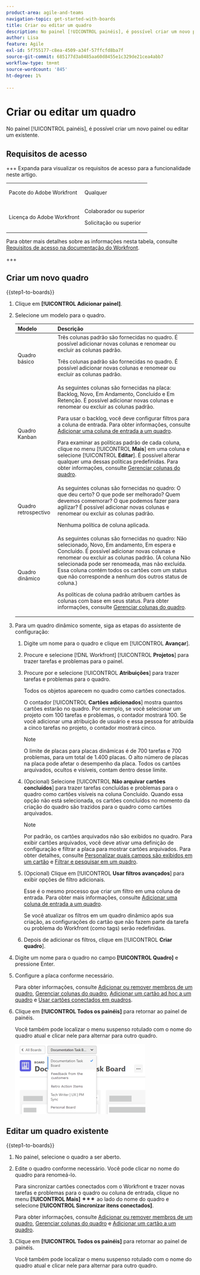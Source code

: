 ```yaml
---
product-area: agile-and-teams
navigation-topic: get-started-with-boards
title: Criar ou editar um quadro
description: No painel [!UICONTROL painéis], é possível criar um novo painel ou editar um existente.
author: Lisa
feature: Agile
exl-id: 5f755177-c8ea-4509-a34f-57ffcfd8ba7f
source-git-commit: 685177d3a8485aa60d8455e1c329de21cea4abb7
workflow-type: tm+mt
source-wordcount: '845'
ht-degree: 1%

---
```


# Criar ou editar um quadro

<!-- Audited: 12/2023 -->

No painel [!UICONTROL painéis], é possível criar um novo painel ou editar um existente.

## Requisitos de acesso

+++ Expanda para visualizar os requisitos de acesso para a funcionalidade neste artigo.

<table style="table-layout:auto"> 
 <col> 
 <col> 
 <tbody> 
  <tr> 
   <td role="rowheader">Pacote do Adobe Workfront</td> 
   <td> <p>Qualquer</p> </td> 
  </tr> 
  <tr> 
   <td role="rowheader">Licença do Adobe Workfront</td> 
   <td> 
   <p>Colaborador ou superior</p> 
   <p>Solicitação ou superior</p>
   </td> 
  </tr> 
 </tbody> 
</table>

Para obter mais detalhes sobre as informações nesta tabela, consulte [Requisitos de acesso na documentação do Workfront](/help/quicksilver/administration-and-setup/add-users/access-levels-and-object-permissions/access-level-requirements-in-documentation.md).

+++

## Criar um novo quadro

{{step1-to-boards}}

1. Clique em **[!UICONTROL Adicionar painel]**.

1. Selecione um modelo para o quadro.

   | Modelo | Descrição |
   |---------|----------|
   | Quadro básico | Três colunas padrão são fornecidas no quadro. É possível adicionar novas colunas e renomear ou excluir as colunas padrão. <p>Três colunas padrão são fornecidas no quadro. É possível adicionar novas colunas e renomear ou excluir as colunas padrão. |
   | Quadro Kanban | As seguintes colunas são fornecidas na placa: Backlog, Novo, Em Andamento, Concluído e Em Retenção. É possível adicionar novas colunas e renomear ou excluir as colunas padrão.<p>Para usar o backlog, você deve configurar filtros para a coluna de entrada. Para obter informações, consulte [Adicionar uma coluna de entrada a um quadro](/help/quicksilver/agile/use-boards-agile-planning-tools/add-intake-column-to-board.md). <p>Para examinar as políticas padrão de cada coluna, clique no menu [!UICONTROL **Mais**] em uma coluna e selecione [!UICONTROL **Editar**]. É possível alterar qualquer uma dessas políticas predefinidas. Para obter informações, consulte [Gerenciar colunas do quadro](/help/quicksilver/agile/get-started-with-boards/manage-board-columns.md). |
   | Quadro retrospectivo | As seguintes colunas são fornecidas no quadro: O que deu certo? O que pode ser melhorado? Quem devemos comemorar? O que podemos fazer para agilizar? É possível adicionar novas colunas e renomear ou excluir as colunas padrão. <p>Nenhuma política de coluna aplicada. |
   | Quadro dinâmico | As seguintes colunas são fornecidas no quadro: Não selecionado, Novo, Em andamento, Em espera e Concluído. É possível adicionar novas colunas e renomear ou excluir as colunas padrão. (A coluna Não selecionada pode ser renomeada, mas não excluída. Essa coluna contém todos os cartões com um status que não corresponde a nenhum dos outros status de coluna.) <p>As políticas de coluna padrão atribuem cartões às colunas com base em seus status. Para obter informações, consulte [Gerenciar colunas do quadro](/help/quicksilver/agile/get-started-with-boards/manage-board-columns.md). |

1. Para um quadro dinâmico somente, siga as etapas do assistente de configuração:

   1. Digite um nome para o quadro e clique em [!UICONTROL **Avançar**].
   1. Procure e selecione [!DNL Workfront] [!UICONTROL **Projetos**] para trazer tarefas e problemas para o painel.
   1. Procure por e selecione [!UICONTROL **Atribuições**] para trazer tarefas e problemas para o quadro.

      Todos os objetos aparecem no quadro como cartões conectados.

      O contador [!UICONTROL **Cartões adicionados**] mostra quantos cartões estarão no quadro. Por exemplo, se você selecionar um projeto com 100 tarefas e problemas, o contador mostrará 100. Se você adicionar uma atribuição de usuário e essa pessoa for atribuída a cinco tarefas no projeto, o contador mostrará cinco.

      >[!NOTE]
      >
      >O limite de placas para placas dinâmicas é de 700 tarefas e 700 problemas, para um total de 1.400 placas. O alto número de placas na placa pode afetar o desempenho da placa. Todos os cartões arquivados, ocultos e visíveis, contam dentro desse limite.

   1. (Opcional) Selecione [!UICONTROL **Não arquivar cartões concluídos**] para trazer tarefas concluídas e problemas para o quadro como cartões visíveis na coluna Concluído. Quando essa opção não está selecionada, os cartões concluídos no momento da criação do quadro são trazidos para o quadro como cartões arquivados.

      >[!NOTE]
      >
      >Por padrão, os cartões arquivados não são exibidos no quadro. Para exibir cartões arquivados, você deve ativar uma definição de configuração e filtrar a placa para mostrar cartões arquivados. Para obter detalhes, consulte [Personalizar quais campos são exibidos em um cartão](/help/quicksilver/agile/get-started-with-boards/customize-fields-on-card.md) e [Filtrar e pesquisar em um quadro](/help/quicksilver/agile/get-started-with-boards/filter-search-in-board.md).

   1. (Opcional) Clique em [!UICONTROL **Usar filtros avançados**] para exibir opções de filtro adicionais.

      Esse é o mesmo processo que criar um filtro em uma coluna de entrada. Para obter mais informações, consulte [Adicionar uma coluna de entrada a um quadro](/help/quicksilver/agile/use-boards-agile-planning-tools/add-intake-column-to-board.md).

      Se você atualizar os filtros em um quadro dinâmico após sua criação, as configurações do cartão que não fazem parte da tarefa ou problema do Workfront (como tags) serão redefinidas.

   1. Depois de adicionar os filtros, clique em [!UICONTROL **Criar quadro**].

1. Digite um nome para o quadro no campo **[!UICONTROL Quadro]** e pressione Enter.
1. Configure a placa conforme necessário.

   Para obter informações, consulte [Adicionar ou remover membros de um quadro](../../agile/get-started-with-boards/add-members-to-board.md), [Gerenciar colunas do quadro](../../agile/get-started-with-boards/manage-board-columns.md), [Adicionar um cartão ad hoc a um quadro](../../agile/get-started-with-boards/add-card-to-board.md) e [Usar cartões conectados em quadros](/help/quicksilver/agile/get-started-with-boards/connected-cards.md).

1. Clique em **[!UICONTROL Todos os painéis]** para retornar ao painel de painéis.

   Você também pode localizar o menu suspenso rotulado com o nome do quadro atual e clicar nele para alternar para outro quadro.

   ![Lista de painéis](assets/boards-button-list-of-boards-350x188.png)

## Editar um quadro existente

{{step1-to-boards}}

1. No painel, selecione o quadro a ser aberto.
1. Edite o quadro conforme necessário. Você pode clicar no nome do quadro para renomeá-lo.

   Para sincronizar cartões conectados com o Workfront e trazer novas tarefas e problemas para o quadro ou coluna de entrada, clique no menu **[!UICONTROL Mais]** ![[!UICONTROL Mais menu]](assets/more-icon-spectrum.png) ao lado do nome do quadro e selecione **[!UICONTROL Sincronizar itens conectados]**.

   Para obter informações, consulte [Adicionar ou remover membros de um quadro](../../agile/get-started-with-boards/add-members-to-board.md), [Gerenciar colunas do quadro](../../agile/get-started-with-boards/manage-board-columns.md) e [Adicionar um cartão a um quadro](../../agile/get-started-with-boards/add-card-to-board.md).

1. Clique em **[!UICONTROL Todos os painéis]** para retornar ao painel de painéis.

   Você também pode localizar o menu suspenso rotulado com o nome do quadro atual e clicar nele para alternar para outro quadro.

